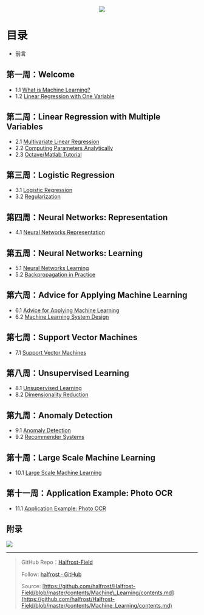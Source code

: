 <p align='center'>
<img src='../images/Machine-Learning_0.png'>
</p>



# 目录
- 前言

## 第一周：Welcome

- 1.1 [What is Machine Learning?](https://github.com/halfrost/Halfrost-Field/blob/master/contents/Machine_Learning/What_is_Machine_Learning.md)
- 1.2 [Linear Regression with One Variable](https://github.com/halfrost/Halfrost-Field/blob/master/contents/Machine_Learning/Gradient_descent.ipynb)

## 第二周：Linear Regression with Multiple Variables

- 2.1 [Multivariate Linear Regression](https://github.com/halfrost/Halfrost-Field/blob/master/contents/Machine_Learning/Multivariate_Linear_Regression.ipynb)
- 2.2 [Computing Parameters Analytically](https://github.com/halfrost/Halfrost-Field/blob/master/contents/Machine_Learning/Computing_Parameters_Analytically.ipynb)
- 2.3 [Octave/Matlab Tutorial](https://github.com/halfrost/Halfrost-Field/blob/master/contents/Machine_Learning/Octave_Matlab_Tutorial.ipynb)

## 第三周：Logistic Regression

- 3.1 [Logistic Regression](https://github.com/halfrost/Halfrost-Field/blob/master/contents/Machine_Learning/Logistic_Regression.ipynb)
- 3.2 [Regularization](https://github.com/halfrost/Halfrost-Field/blob/master/contents/Machine_Learning/Regularization.ipynb)


## 第四周：Neural Networks: Representation

- 4.1 [Neural Networks Representation](https://github.com/halfrost/Halfrost-Field/blob/master/contents/Machine_Learning/Neural_Networks_Representation.ipynb)


## 第五周：Neural Networks: Learning

- 5.1 [Neural Networks Learning](https://github.com/halfrost/Halfrost-Field/blob/master/contents/Machine_Learning/Neural_Networks_Learning.ipynb)
- 5.2 [Backpropagation in Practice](https://github.com/halfrost/Halfrost-Field/blob/master/contents/Machine_Learning/Backpropagation_in_Practice.ipynb)


## 第六周：Advice for Applying Machine Learning

- 6.1 [Advice for Applying Machine Learning](https://github.com/halfrost/Halfrost-Field/blob/master/contents/Machine_Learning/Advice_for_Applying_Machine_Learning.ipynb)
- 6.2 [Machine Learning System Design](https://github.com/halfrost/Halfrost-Field/blob/master/contents/Machine_Learning/Machine_Learning_System_Design.ipynb)

## 第七周：Support Vector Machines

- 7.1 [Support Vector Machines](https://github.com/halfrost/Halfrost-Field/blob/master/contents/Machine_Learning/Support_Vector_Machines.ipynb)


## 第八周：Unsupervised Learning

- 8.1 [Unsupervised Learning](https://github.com/halfrost/Halfrost-Field/blob/master/contents/Machine_Learning/Unsupervised_Learning.ipynb)
- 8.2 [Dimensionality Reduction](https://github.com/halfrost/Halfrost-Field/blob/master/contents/Machine_Learning/Dimensionality_Reduction.ipynb)

## 第九周：Anomaly Detection

- 9.1 [Anomaly Detection](https://github.com/halfrost/Halfrost-Field/blob/master/contents/Machine_Learning/Anomaly_Detection.ipynb)
- 9.2 [Recommender Systems](https://github.com/halfrost/Halfrost-Field/blob/master/contents/Machine_Learning/Recommender_Systems.ipynb)

## 第十周：Large Scale Machine Learning

- 10.1 [Large Scale Machine Learning](https://github.com/halfrost/Halfrost-Field/blob/master/contents/Machine_Learning/Large_Scale_Machine_Learning.ipynb)

## 第十一周：Application Example: Photo OCR

- 11.1 [Application Example: Photo OCR](https://github.com/halfrost/Halfrost-Field/blob/master/contents/Machine_Learning/Application_Photo_OCR.ipynb)



## 附录

![](https://img.halfrost.com/Blog/ArticleImage/certificate.png)


------------------------------------------------------


> GitHub Repo：[Halfrost-Field](https://github.com/halfrost/Halfrost-Field)
> 
> Follow: [halfrost · GitHub](https://github.com/halfrost)
>
> Source: [https://github.com/halfrost/Halfrost-Field/blob/master/contents/Machine\_Learning/contents.md](https://github.com/halfrost/Halfrost-Field/blob/master/contents/Machine_Learning/contents.md)